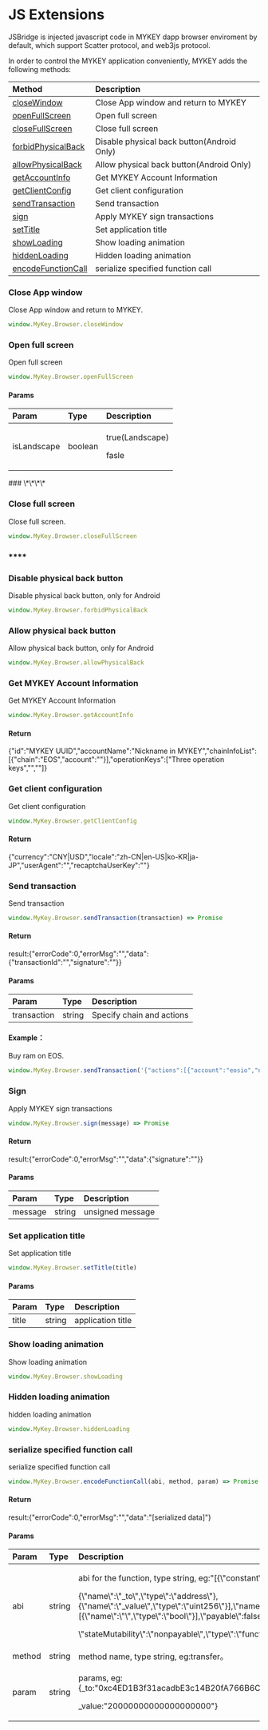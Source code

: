 # JS Extensions

JSBridge is injected javascript code in MYKEY dapp browser enviroment by default, which support Scatter protocol, and web3js protocol.

In order to control the MYKEY application conveniently, MYKEY adds the following methods:

| Method | Description |
| :--- | :--- |
| [closeWindow](js-extensions.md#close-app-window) | Close App window and return to MYKEY |
| [openFullScreen](js-extensions.md#open-full-screen) | Open full screen |
| [closeFullScreen](js-extensions.md#close-full-screen) | Close full screen |
| [forbidPhysicalBack](js-extensions.md#disable-physical-back-button) | Disable physical back button\(Android Only\) |
| [allowPhysicalBack](js-extensions.md#allow-physical-back-button) | Allow physical back button\(Android Only\) |
| [getAccountInfo](js-extensions.md#get-mykey-account-information) | Get MYKEY Account Information |
| [getClientConfig](js-extensions.md#get-client-configuration) | Get client configuration |
| [sendTransaction](js-extensions.md#send-transaction) | Send transaction |
| [sign](js-extensions.md#sign) | Apply MYKEY sign transactions |
| [setTitle](js-extensions.md#set-application-title) | Set application title |
| [showLoading](js-extensions.md#show-loading-animation) | Show loading animation |
| [hiddenLoading](js-extensions.md#hidden-loading-animation) | Hidden loading animation |
| [encodeFunctionCall](js-extensions.md#serialize-specified-function-call) | serialize specified function call |



### Close App window

Close App window and return to MYKEY.

```javascript
window.MyKey.Browser.closeWindow
```

### 

### Open full screen

Open full screen

```javascript
window.MyKey.Browser.openFullScreen
```

#### Params

<table>
  <thead>
    <tr>
      <th style="text-align:left">Param</th>
      <th style="text-align:left">Type</th>
      <th style="text-align:left">Description</th>
    </tr>
  </thead>
  <tbody>
    <tr>
      <td style="text-align:left">isLandscape</td>
      <td style="text-align:left">boolean</td>
      <td style="text-align:left">
        <p>true(Landscape)</p>
        <p>fasle</p>
      </td>
    </tr>
  </tbody>
</table>### \*\*\*\*

### Close full screen

Close full screen.

```javascript
window.MyKey.Browser.closeFullScreen
```

###  ****

### Disable physical back button

Disable physical back button, only for Android

```javascript
window.MyKey.Browser.forbidPhysicalBack
```

### 

### Allow physical back button

Allow physical back button, only for Android

```javascript
window.MyKey.Browser.allowPhysicalBack
```

### 

### Get MYKEY Account Information

Get MYKEY Account Information

```javascript
window.MyKey.Browser.getAccountInfo
```

#### Return

{"id":"MYKEY UUID","accountName":"Nickname in MYKEY","chainInfoList":\[{"chain":"EOS","account":""}\],"operationKeys":\["Three operation keys","",""\]}



### Get client configuration

Get client configuration

```javascript
window.MyKey.Browser.getClientConfig
```

#### Return

{"currency":"CNY\|USD","locale":"zh-CN\|en-US\|ko-KR\|ja-JP","userAgent":"","recaptchaUserKey":""}



### Send transaction

Send transaction

```javascript
window.MyKey.Browser.sendTransaction(transaction) => Promise
```

#### Return

result:{"errorCode":0,"errorMsg":"","data":{"transactionId":"","signature":""}}

#### Params

| Param | Type | Description |
| :--- | :--- | :--- |
| transaction | string | Specify chain and actions |

#### Example：

Buy ram on EOS.

```javascript
window.MyKey.Browser.sendTransaction('{"actions":[{"account":"eosio","name":"buyram","data":{"payer":"","receiver":"","quant":"1.0000 EOS"}}],"chain":"EOS"}')
```

### 

### Sign

Apply MYKEY sign transactions

```javascript
window.MyKey.Browser.sign(message) => Promise
```

#### Return

result:{"errorCode":0,"errorMsg":"","data":{"signature":""}}

#### Params

| Param | Type | Description |
| :--- | :--- | :--- |
| message | string | unsigned message |

### 

### Set application title

Set application title

```javascript
window.MyKey.Browser.setTitle(title)
```

#### Params

| Param | Type | Description |
| :--- | :--- | :--- |
| title | string | application title |

### 

### Show loading animation

Show loading animation

```javascript
window.MyKey.Browser.showLoading
```



### Hidden loading animation

hidden loading animation

```javascript
window.MyKey.Browser.hiddenLoading
```

### 

### serialize specified function call

serialize specified function call

```javascript
window.MyKey.Browser.encodeFunctionCall(abi, method, param) => Promise
```

#### Return

result:{"errorCode":0,"errorMsg":"","data":"\[serialized data\]"}

#### Params

<table>
  <thead>
    <tr>
      <th style="text-align:left">Param</th>
      <th style="text-align:left">Type</th>
      <th style="text-align:left">Description</th>
    </tr>
  </thead>
  <tbody>
    <tr>
      <td style="text-align:left">abi</td>
      <td style="text-align:left">string</td>
      <td style="text-align:left">
        <p>abi for the function, type string, eg:&quot;[{\&quot;constant\&quot;:false,\&quot;inputs\&quot;:[</p>
        <p>{\&quot;name\&quot;:\&quot;_to\&quot;,\&quot;type\&quot;:\&quot;address\&quot;},{\&quot;name\&quot;:\&quot;_value\&quot;,\&quot;type\&quot;:\&quot;uint256\&quot;}],\&quot;name\&quot;:\&quot;transfer\&quot;,\&quot;outputs\&quot;:[{\&quot;name\&quot;:\&quot;\&quot;,\&quot;type\&quot;:\&quot;bool\&quot;}],\&quot;payable\&quot;:false,</p>
        <p>\&quot;stateMutability\&quot;:\&quot;nonpayable\&quot;,\&quot;type\&quot;:\&quot;function\&quot;}]&quot;</p>
      </td>
    </tr>
    <tr>
      <td style="text-align:left">method</td>
      <td style="text-align:left">string</td>
      <td style="text-align:left">method name, type string, eg:transfer&#x3002;</td>
    </tr>
    <tr>
      <td style="text-align:left">param</td>
      <td style="text-align:left">string</td>
      <td style="text-align:left">
        <p>params, eg:{_to:&quot;0xc4ED1B3f31acadbE3c14B20fA766B6C4B1FAB208&quot;,</p>
        <p>_value:&quot;20000000000000000000&quot;}</p>
      </td>
    </tr>
  </tbody>
</table>


